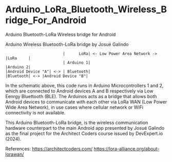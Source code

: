 # Arduino_LoRa_Bluetooth_Wireless_Bridge_For_Android
Arduino Bluetooth-LoRa Wireless bridge for Android

Arduino Wireless Bluetooth-LoRa bridge by Josué Galindo

                             |      LoRa| <- Low Power Area Network -> |LoRa     |
                             | Arduino 1|                              |Arduino 2|
    |Android Device "A"| <-> | Bluetooth|                              |Bluetooth| <-> |Android Device "B"| 

In the schematic above, this code runs in Arduino Microcontrollers 1 and 2, 
which are connected to Android devices A and B respectively via Low Eenrgy Bluettooth (BLE).
The Arduinos acts as a bridge that allows both Android devices to communicate with each other
via LoRa WAN (Low Power Wide Area Network), in use cases where cellular network 
or WiFi connectivity is not available.

This Arduino Bluetooth-LoRa bridge, is the wireless communication hardware counterpart to the
main Android app presented by Josué Galindo as the final project for the Architect Coders course 
issued by DevExpert.io (2024).

References:
https://architectcoders.com/
https://lora-alliance.org/about-lorawan/